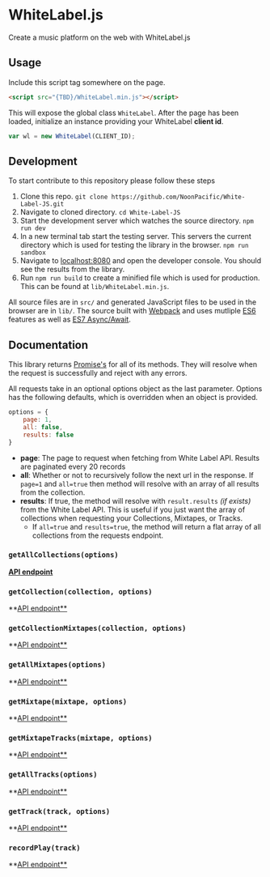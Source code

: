 # WhiteLabel.js

Create a music platform on the web with WhiteLabel.js

## Usage

Include this script tag somewhere on the page.

```html
<script src="{TBD}/WhiteLabel.min.js"></script>
```

This will expose the global class `WhiteLabel`. After the page has been loaded, initialize an instance providing your WhiteLabel **client id**.

```javascript
var wl = new WhiteLabel(CLIENT_ID);
```

## Development

To start contribute to this repository please follow these steps

1. Clone this repo. `git clone https://github.com/NoonPacific/White-Label-JS.git`
2. Navigate to cloned directory. `cd White-Label-JS`
3. Start the development server which watches the source directory. `npm run dev`
4. In a new terminal tab start the testing server. This servers the current directory which is used for testing the library in the browser. `npm run sandbox`
5. Navigate to [localhost:8080](http://localhost:8080) and open the developer console. You should see the results from the library.
6. Run `npm run build` to create a minified file which is used for production. This can be found at `lib/WhiteLabel.min.js`.

All source files are in `src/` and generated JavaScript files to be used in the browser are in `lib/`. The source built with [Webpack](https://webpack.github.io/) and uses mutliple [ES6](https://github.com/lukehoban/es6features) features as well as [ES7 Async/Await](http://rossboucher.com/await).

## Documentation

This library returns [Promise's](https://developer.mozilla.org/en-US/docs/Web/JavaScript/Reference/Global_Objects/Promise) for all of its methods. They will resolve when the request is successfully and reject with any errors.

All requests take in an optional options object as the last parameter. Options has the following defaults, which is overridden when an object is provided.

```javascript
options = {
    page: 1,
    all: false,
    results: false
}
```

- **page**: The page to request when fetching from White Label API. Results are paginated every 20 records
- **all**: Whether or not to recursively follow the next url in the response. If `page=1` and `all=true` then method will resolve with an array of all results from the collection.
- **results**: If true, the method will resolve with `result.results` _(if exists)_ from the White Label API. This is useful if you just want the array of collections when requesting your Collections, Mixtapes, or Tracks.
    + If `all=true` and `results=true`, the method will return a flat array of all collections from the requests endpoint.

### `getAllCollections(options)`

[**API endpoint**](http://whitelabel.cool/docs/api/reference/#get-information-about-multiple-collections)

### `getCollection(collection, options)`

**[API endpoint**](http://whitelabel.cool/docs/api/reference/#get-information-about-a-specific-collection)

### `getCollectionMixtapes(collection, options)`

**[API endpoint**](http://whitelabel.cool/docs/api/reference/#get-information-about-multiple-mixtapes)

### `getAllMixtapes(options)`

**[API endpoint**](http://whitelabel.cool/docs/api/reference/#get-information-about-multiple-mixtapes)

### `getMixtape(mixtape, options)`

**[API endpoint**](http://whitelabel.cool/docs/api/reference/#get-information-about-a-specific-mixtape)

### `getMixtapeTracks(mixtape, options)`

**[API endpoint**](http://whitelabel.cool/docs/api/reference/#get-information-about-multiple-tracks)

### `getAllTracks(options)`

**[API endpoint**](http://whitelabel.cool/docs/api/reference/#get-information-about-multiple-tracks)

### `getTrack(track, options)`

**[API endpoint**](http://whitelabel.cool/docs/api/reference/#get-information-about-a-specific-track)

### `recordPlay(track)`

**[API endpoint**](http://whitelabel.cool/docs/api/reference/#record-a-play-event)
